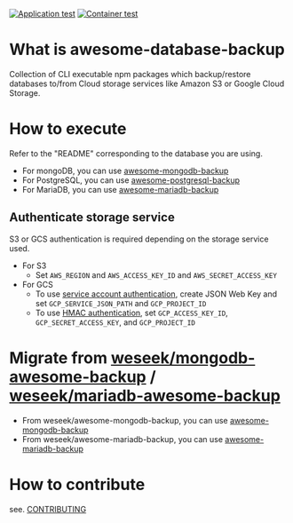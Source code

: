 [![Application test](https://github.com/ryu-sato/awesome-database-backup/actions/workflows/test.yaml/badge.svg)](https://github.com/ryu-sato/awesome-database-backup/actions/workflows/test.yaml)
[![Container test](https://github.com/ryu-sato/awesome-database-backup/actions/workflows/container-test.yaml/badge.svg)](https://github.com/ryu-sato/awesome-database-backup/actions/workflows/container-test.yaml)

# What is awesome-database-backup

Collection of CLI executable npm packages which backup/restore databases to/from Cloud storage services like Amazon S3 or Google Cloud Storage.

# How to execute

Refer to the "README" corresponding to the database you are using.

- For mongoDB, you can use [awesome-mongodb-backup](./apps/awesome-mongodb-backup)
- For PostgreSQL, you can use [awesome-postgresql-backup](./apps/awesome-postgresql-backup)
- For MariaDB, you can use [awesome-mariadb-backup](./apps/awesome-mariadb-backup)

## Authenticate storage service

S3 or GCS authentication is required depending on the storage service used.

- For S3
  - Set `AWS_REGION` and `AWS_ACCESS_KEY_ID` and `AWS_SECRET_ACCESS_KEY`
- For GCS
  - To use [service account authentication](https://cloud.google.com/docs/authentication/production), create JSON Web Key and set `GCP_SERVICE_JSON_PATH` and `GCP_PROJECT_ID`
  - To use [HMAC authentication](https://cloud.google.com/storage/docs/authentication/hmackeys), set `GCP_ACCESS_KEY_ID`, `GCP_SECRET_ACCESS_KEY`, and `GCP_PROJECT_ID`

# Migrate from [weseek/mongodb-awesome-backup](https://github.com/weseek/mongodb-awesome-backup) / [weseek/mariadb-awesome-backup](https://github.com/weseek/mariadb-awesome-backup)

- From weseek/awesome-mongodb-backup, you can use [awesome-mongodb-backup](./apps/awesome-mongodb-backup)
- From weseek/awesome-mariadb-backup, you can use [awesome-mariadb-backup](./apps/awesome-mariadb-backup)

# How to contribute

see. [CONTRIBUTING](./CONTRIBUTING.md)
